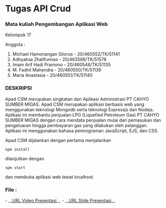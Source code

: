 # Tugas API Crud

<p><h3>Mata kuliah Pengembangan Aplikasi Web</h3></p>

<p>Kelompok 17</p>

<p>Anggota :</p>

1. Michael Hamonangan Sitorus - 20/460552/TK/51141
2. Adhyaksa Zhalifunnas - 20/463586/TK/51578
3. Imam Arif Hadi Pramono - 20/460546/TK/51135
4. M. Fadhil Mahendra - 20/460550/TK/51139
5. Maria Anastasia - 20/460551/TK/51140

<p><h3>DESKRIPSI</h3></p>
<p>Apad CSM merupakan singkatan dari Aplikasi Administrasi PT CAHYO SUMBER MIGAS. Apad CSM merupakan aplikasi berbasis web yang menggunakan teknologi Mongodb serta teknologi Expressjs dan Nodejs. Aplikasi ini membantu penjualan LPG (Liquefied Petroleum Gas) PT CAHYO SUMBER MIGAS dengan cara mendata penjualan mulai dari pemasukan dan pengeluaran hingga pembayaran gas yang dilakukan oleh pelanggan. Aplikasi ini menggunakan bahasa pemrograman JavaScript, EJS, dan CSS. </p>

<p>Apad CSM dijalankan dengan pertama menjalankan </p>

```
npm install 
```

<p>dilanjutkan dengan </p>

```
npm start 
```

<p>dan membuka aplikasi web lewat localhost.</p>

<h3>File :</h3>
- __<a href="https://youtu.be/VdrGNo1SMMc">URL Video Presentasi</a>__
- __<a href="https://www.canva.com/design/DAFNahzmyOQ/-PF7Z6vrAkRTGRLQJAQdHA/edit?utm_content=DAFNahzmyOQ&utm_campaign=designshare&utm_medium=link2&utm_source=sharebutton">URL Slide Presentasi</a>__
